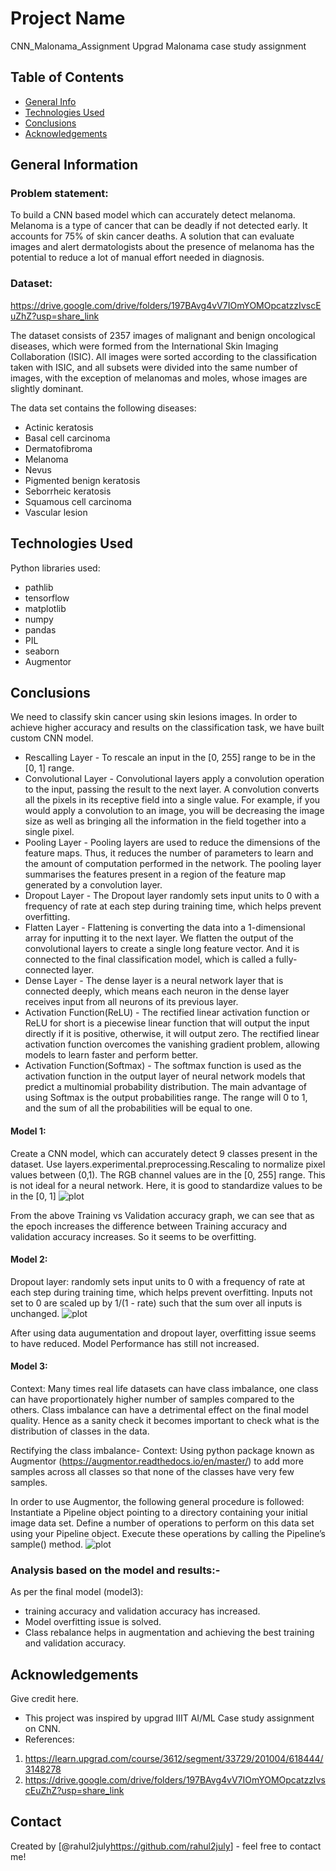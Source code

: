 # Project Name
CNN_Malonama_Assignment
Upgrad Malonama case study assignment

## Table of Contents
* [General Info](#general-information)
* [Technologies Used](#technologies-used)
* [Conclusions](#conclusions)
* [Acknowledgements](#acknowledgements)

<!-- You can include any other section that is pertinent to your problem -->

## General Information
### Problem statement: 
To build a CNN based model which can accurately detect melanoma. 
Melanoma is a type of cancer that can be deadly if not detected early. 
It accounts for 75% of skin cancer deaths. 
A solution that can evaluate images and alert dermatologists about the presence of melanoma has the potential to reduce a lot of manual effort needed in diagnosis.

### Dataset:
https://drive.google.com/drive/folders/197BAvg4vV7IOmYOMOpcatzzIvscEuZhZ?usp=share_link

The dataset consists of 2357 images of malignant and benign oncological diseases, which were formed from the International Skin Imaging Collaboration (ISIC). All images were sorted according to the classification taken with ISIC, and all subsets were divided into the same number of images, with the exception of melanomas and moles, whose images are slightly dominant.

The data set contains the following diseases:
* Actinic keratosis
* Basal cell carcinoma
* Dermatofibroma
* Melanoma
* Nevus
* Pigmented benign keratosis
* Seborrheic keratosis
* Squamous cell carcinoma
* Vascular lesion

<!-- You don't have to answer all the questions - just the ones relevant to your project. -->


## Technologies Used
Python libraries used:
- pathlib
- tensorflow
- matplotlib
- numpy
- pandas
- PIL
- seaborn
- Augmentor


<!-- As the libraries versions keep on changing, it is recommended to mention the version of library used in this project -->


## Conclusions
We need to classify skin cancer using skin lesions images.
In order to achieve higher accuracy and results on the classification task, we have built custom CNN model.

- Rescalling Layer - To rescale an input in the [0, 255] range to be in the [0, 1] range.
- Convolutional Layer - Convolutional layers apply a convolution operation to the input, passing the result to the next layer. 
A convolution converts all the pixels in its receptive field into a single value. 
For example, if you would apply a convolution to an image, you will be decreasing the image size as well as bringing all the information in the field together into a single pixel.
- Pooling Layer - Pooling layers are used to reduce the dimensions of the feature maps. 
Thus, it reduces the number of parameters to learn and the amount of computation performed in the network. 
The pooling layer summarises the features present in a region of the feature map generated by a convolution layer.
- Dropout Layer - The Dropout layer randomly sets input units to 0 with a frequency of rate at each step during training time, which helps prevent overfitting.
- Flatten Layer - Flattening is converting the data into a 1-dimensional array for inputting it to the next layer. 
We flatten the output of the convolutional layers to create a single long feature vector. 
And it is connected to the final classification model, which is called a fully-connected layer.
- Dense Layer - The dense layer is a neural network layer that is connected deeply, which means each neuron in the dense layer receives input from all neurons of its previous layer.
- Activation Function(ReLU) - The rectified linear activation function or ReLU for short is a piecewise linear function that will output the input directly if it is positive, otherwise, it will output zero.
The rectified linear activation function overcomes the vanishing gradient problem, allowing models to learn faster and perform better.
- Activation Function(Softmax) - The softmax function is used as the activation function in the output layer of neural network models that predict a multinomial probability distribution. 
The main advantage of using Softmax is the output probabilities range. The range will 0 to 1, and the sum of all the probabilities will be equal to one.


#### Model 1:
Create a CNN model, which can accurately detect 9 classes present in the dataset. 
Use layers.experimental.preprocessing.Rescaling to normalize pixel values between (0,1). 
The RGB channel values are in the [0, 255] range. 
This is not ideal for a neural network. Here, it is good to standardize values to be in the [0, 1]
![plot](/Users/rahugup4/Desktop/IIIT_Bangalore/neural_network/Case_Study_Assignment/CNN_Malonama_Assignment/Images/Analysis_1.png)

From the above Training vs Validation accuracy graph, we can see that as the epoch increases the difference between Training accuracy and validation accuracy increases.
So it seems to be overfitting.


#### Model 2:
Dropout layer: randomly sets input units to 0 with a frequency of rate at each step during training time,
which helps prevent overfitting.
Inputs not set to 0 are scaled up by 1/(1 - rate) such that the sum over all inputs is unchanged.
![plot](/Users/rahugup4/Desktop/IIIT_Bangalore/neural_network/Case_Study_Assignment/CNN_Malonama_Assignment/Images/Analysis_2.png)

After using data augumentation and dropout layer, overfitting issue seems to have reduced.
Model Performance has still not increased.

#### Model 3:
Context: Many times real life datasets can have class imbalance, one class can have proportionately higher number of samples compared to the others. 
Class imbalance can have a detrimental effect on the final model quality. 
Hence as a sanity check it becomes important to check what is the distribution of classes in the data.

Rectifying the class imbalance-
Context: Using python package known as Augmentor (https://augmentor.readthedocs.io/en/master/) to add more samples across all classes so that none of the classes have very few samples.

In order to use Augmentor, the following general procedure is followed:
Instantiate a Pipeline object pointing to a directory containing your initial image data set.
Define a number of operations to perform on this data set using your Pipeline object.
Execute these operations by calling the Pipeline’s sample() method.
![plot](/Users/rahugup4/Desktop/IIIT_Bangalore/neural_network/Case_Study_Assignment/CNN_Malonama_Assignment/Images/Analysis_3.png)


### Analysis based on the model and results:- 
As per the final model (model3):
- training accuracy and validation accuracy has increased.
- Model overfitting issue is solved.
- Class rebalance helps in augmentation and achieving the best training and validation accuracy.

<!-- You don't have to answer all the questions - just the ones relevant to your project. -->


## Acknowledgements
Give credit here.
- This project was inspired by upgrad IIIT AI/ML Case study assignment on CNN.
- References:
1) https://learn.upgrad.com/course/3612/segment/33729/201004/618444/3148278
2) https://drive.google.com/drive/folders/197BAvg4vV7IOmYOMOpcatzzIvscEuZhZ?usp=share_link


## Contact
Created by [@rahul2july<https://github.com/rahul2july>] - feel free to contact me!


<!-- Optional -->
<!-- ## License -->
<!-- This project is open source and available under the [... License](). -->

<!-- You don't have to include all sections - just the one's relevant to your project --> 
